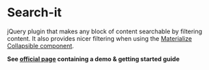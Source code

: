 #  Search-it
jQuery plugin that makes any block of content searchable by filtering content. 
It also provides nicer filtering when using the <a href="http://materializecss.com/collapsible.html" target="_blank">Materialize Collapsible component</a>.


**See  <a href="http://mirjamsk.github.io/search-it/" target="_blank">official page</a> containing a demo & getting started guide**

